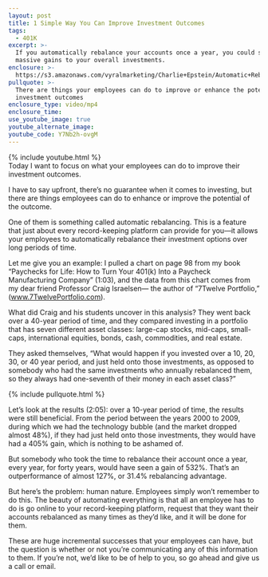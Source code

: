 ```yaml
---
layout: post
title: 1 Simple Way You Can Improve Investment Outcomes
tags:
  - 401K
excerpt: >-
  If you automatically rebalance your accounts once a year, you could see
  massive gains to your overall investments.
enclosure: >-
  https://s3.amazonaws.com/vyralmarketing/Charlie+Epstein/Automatic+Rebalancing+-+The+401K+Coach.mp4
pullquote: >-
  There are things your employees can do to improve or enhance the potential of
  investment outcomes
enclosure_type: video/mp4
enclosure_time:
use_youtube_image: true
youtube_alternate_image:
youtube_code: Y7Nb2h-ovgM
---
```



{% include youtube.html %}<br>Today I want to focus on what your employees can do to improve their investment outcomes.

I have to say upfront, there’s no guarantee when it comes to investing, but there are things employees can do to enhance or improve the potential of the outcome.

One of them is something called automatic rebalancing. This is a feature that just about every record-keeping platform can provide for you—it allows your employees to automatically rebalance their investment options over long periods of time.

Let me give you an example: I pulled a chart on page 98 from my book “Paychecks for Life: How to Turn Your 401(k) Into a Paycheck Manufacturing Company” (1:03), and the data from this chart comes from my dear friend Professor Craig Israelsen— the author of “7Twelve Portfolio,” (www.7TwelvePortfolio.com).

What did Craig and his students uncover in this analysis? They went back over a 40-year period of time, and they compared investing in a portfolio that has seven different asset classes: large-cap stocks, mid-caps, small-caps, international equities, bonds, cash, commodities, and real estate.

They asked themselves, “What would happen if you invested over a 10, 20, 30, or 40 year period, and just held onto those investments, as opposed to somebody who had the same investments who annually rebalanced them, so they always had one-seventh of their money in each asset class?”

{% include pullquote.html %}

Let’s look at the results (2:05): over a 10-year period of time, the results were still beneficial. From the period between the years 2000 to 2009, during which we had the technology bubble (and the market dropped almost 48%), if they had just held onto those investments, they would have had a 405% gain, which is nothing to be ashamed of.

But somebody who took the time to rebalance their account once a year, every year, for forty years, would have seen a gain of 532%. That’s an outperformance of almost 127%, or 31.4% rebalancing advantage.

But here’s the problem: human nature. Employees simply won’t remember to do this. The beauty of automating everything is that all an employee has to do is go online to your record-keeping platform, request that they want their accounts rebalanced as many times as they’d like, and it will be done for them.

These are huge incremental successes that your employees can have, but the question is whether or not you’re communicating any of this information to them. If you’re not, we’d like to be of help to you, so go ahead and give us a call or email.